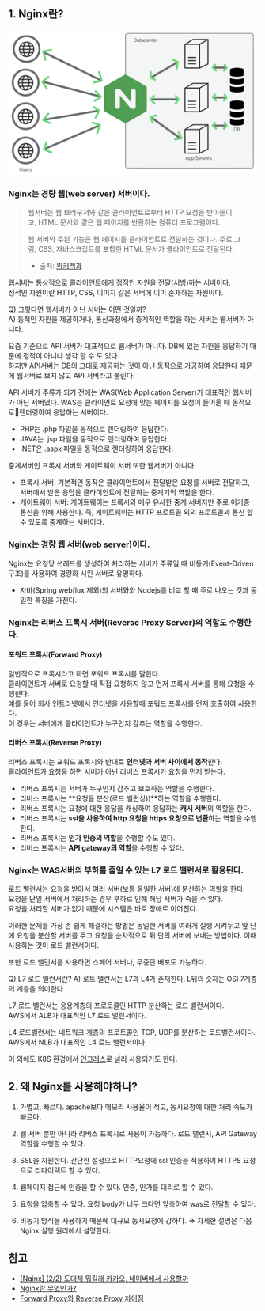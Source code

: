 ## 1. Nginx란?

![Nginx](images/Nginx.png)


### Nginx는 경량 웹(web server) 서버이다.

> 웹서버는 웹 브라우저와 같은 클라이언트로부터 HTTP 요청을 받아들이고, HTML 문서와 같은 웹 페이지를 반환하는 컴퓨터 프로그램이다. 
> 
> 웹 서버의 주된 기능은 웹 페이지를 클라이언트로 전달하는 것이다. 
> 주로 그림, CSS, 자바스크립트를 포함한 HTML 문서가 클라이언트로 전달된다.
> - 출처: [위키백과](https://ko.wikipedia.org/wiki/%EC%9B%B9_%EC%84%9C%EB%B2%84)

웹서버는 통상적으로 클라이언트에게 정적인 자원을 전달(서빙)하는 서버이다.  
정적인 자원이란 HTTP, CSS, 이미지 같은 서버에 이미 존재하는 자원이다.  

Q) 그렇다면 웹서버가 아닌 서버는 어떤 것일까?  
A) 동적인 자원을 제공하거나, 통신과정에서 중계적인 역할을 하는 서버는 웹서버가 아니다.  

요즘 기준으로 API 서버가 대표적으로 웹서버가 아니다.
DB에 있는 자원을 응답하기 때문에 정적이 아니냐 생각 할 수 도 있다.  
하지만 API서버는 DB의 그대로 제공하는 것이 아닌 동적으로 가공하여 응답한다 때문에 웹서버로 보지 않고 API 서버라고 불린다.

API 서버가 주류가 되기 전에는 WAS(Web Application Server)가 대표적인 웹서버가 아닌 서버였다.
WAS는 클라이언트 요청에 맞는 페이지를 요청이 들어올 때 동적으로렌더링하여 응답하는 서버이다.  
- PHP는 .php 파일을 동적으로 렌더링하여 응답한다.
- JAVA는 .jsp 파일을 동적으로 렌더링하여 응답한다.
- .NET은 .aspx 파일을 동적으로 렌더링하여 응답한다.

중계서버인 프록시 서버와 게이트웨이 서버 또한 웹서버가 아니다.  
- 프록시 서버: 
	기본적인 동작은 클라이언트에서 전달받은 요청를 서버로 전달하고,  
	서버에서 받은 응답을 클라이언트에 전달하는 중계기의 역할을 한다.
- 케이트웨이 서버:
	게이트웨이는 프록시와 매우 유사한 중계 서버지만 주로 이기종 통신을 위해 사용한다.
	즉, 게이트웨이는 HTTP 프로토콜 외의 프로토콜과 통신 할 수 있도록 중계하는 서버이다.
### Nginx는 경량 웹 서버(web server)이다.
Nginx는 요청당 쓰레드를 생성하여 처리하는 서버가 주류일 때 비동기(Event-Driven 구조)를 사용하여 경량화 시킨 서버로 유명하다.
- 자바(Spring webflux 제외)의 서버와와 Nodejs를 비교 할 때 주로 나오는 것과 동일한 특징을 가진다.
### Nginx는 리버스 프록시 서버(Reverse Proxy Server)의 역할도 수행한다.
#### 포워드 프록시(Forward Proxy)
일반적으로 프록시라고 하면 포워드 프록시를 말한다.  
클라이언트가 서버로 요청할 때 직접 요청하지 않고 먼저 프록시 서버를 통해 요청을 수행한다.  
예를 들어 회사 인트라넷에서 인터넷을 사용할때 포워드 프록시를 먼저 호출하여 사용한다.  
이 경우는 서버에게 클라이언트가 누구인지 감추는 역할을 수행한다.  

#### 리버스 프록시(Reverse Proxy)
리버스 프록시는 포워드 프록시와 반대로 **인터넷과 서버 사이에서 동작**한다.  
클라이언트가 요청을 하면 서버가 아닌 리버스 프록시가 요청을 먼저 받는다.  
- 리버스 프록시는 서버가 누구인지 감추고 보호하는 역할을 수행한다.
- 리버스 프록시는 **요청을 분산(로드 밸런싱))**하는 역할을 수행한다.
- 리버스 프록시는 요청에 대한 응답을 캐싱하여 응답하는 **캐시 서버**의 역할을 한다.
- 리버스 프록시는 **ssl을 사용하여 http 요청을 https 요청으로 변환**하는 역할을 수행한다.
- 리버스 프록시는 **인가 인증의 역할**을 수행할 수도 있다.
- 리버스 프록시는 **API gateway의 역할**을 수행할 수 있다.

### Nginx는 WAS서버의 부하를 줄일 수 있는 L7 로드 밸런서로 활용된다.   

로드 밸런서는 요청을 받아서 여러 서버(보통 동일한 서버)에 분산하는 역할을 한다.  
요청을 단일 서버에서 처리하는 경우 부하로 인해 해당 서버가 죽을 수 있다.  
요청을 처리할 서버가 없기 때문에 시스템은 바로 장애로 이어진다.  

이러한 문제를 가장 손 쉽게 해결하는 방법은 동일한 서버를 여러개 실행 시켜두고 앞 단에 요청을 분산할 서버를 두고 요청을 순차적으로 뒤 단의 서버에 보내는 방법이다. 이때 사용하는 것이 로드 밸런서이다.

또한 로드 밸런서를 사용하면 스페어 서버나, 무중단 배포도 가능하다.

Q) L7 로드 밸런서란?
A) 로트 밸런서는 L7과 L4가 존재한다. L뒤의 숫자는 OSI 7계층의 계층을 의미한다.

L7 로드 밸런서는 응용계층의 프로토콜인 HTTP 분산하는 로드 밸런서이다.  
AWS에서 ALB가 대표적인 L7 로드 밸런서이다.  

L4 로드밸런서는 네트워크 계층의 프로토콜인 TCP, UDP를 분산하는 로드밸런서이다.  
AWS에서 NLB가 대표적인 L4 로드 밸런서이다.  

이 외에도 K8S 환경에서 [인그레스](https://kubernetes.io/ko/docs/concepts/services-networking/ingress/)로 널리 사용되기도 한다.

## 2. 왜 Nginx를 사용해야하나?

1. 가볍고, 빠르다.
	apache보다 메모리 사용율이 적고, 동시요청에 대한 처리 속도가 빠르다.

2. 웹 서버 뿐만 아니라 리버스 프록시로 사용이 가능하다.
	로드 밸런시, API Gateway 역할을 수행할 수 있다.

3. SSL을 지원한다.
    간단한 설정으로 HTTP요청에 ssl 인증을 적용하여 HTTPS 요청으로 리다이렉트 할 수 있다.

4. 웹페이지 접근에 인증을 할 수 있다.
    인증, 인가를 대리로 할 수 있다.

5. 요청을 압축할 수 있다.
    요청 body가 너무 크다면 앞축하여 was로 전달할 수 있다.

6. 비동기 방식을 사용하기 때문에 대규모 동시요청에 강하다.
    ⇒ 자세한 설명은 다음 Nginx 실행 원리에서 설명한다.

## 참고
- [[Nginx] (2/2) 도대체 뭐길래 카카오, 네이버에서 사용할까](https://www.youtube.com/watch?v=tqZfdffaaBo)
- [Nginx란 무엇인가?](https://velog.io/@wijihoon123/Nginx%EB%9E%80-%EB%AC%B4%EC%97%87%EC%9D%B8%EA%B0%80)
- [Forward Proxy와 Reverse Proxy 차이점](https://firework-ham.tistory.com/23)
